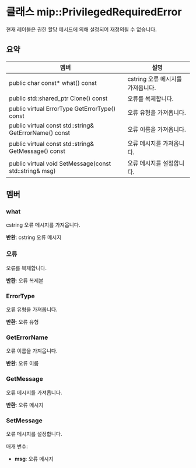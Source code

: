 # <a name="class-mipprivilegedrequirederror"></a>클래스 mip::PrivilegedRequiredError 
현재 레이블은 권한 할당 메서드에 의해 설정되어 재정의될 수 없습니다.
  
## <a name="summary"></a>요약
 멤버                        | 설명                                
--------------------------------|---------------------------------------------
 public char const* what() const  |  cstring 오류 메시지를 가져옵니다.
public std::shared_ptr<Error> Clone() const  |  오류를 복제합니다.
 public virtual ErrorType GetErrorType() const  |  오류 유형을 가져옵니다.
 public virtual const std::string& GetErrorName() const  |  오류 이름을 가져옵니다.
 public virtual const std::string& GetMessage() const  |  오류 메시지를 가져옵니다.
 public virtual void SetMessage(const std::string& msg)  |  오류 메시지를 설정합니다.
  
## <a name="members"></a>멤버
  
### <a name="what"></a>what
cstring 오류 메시지를 가져옵니다.

  
**반환**: cstring 오류 메시지
  
### <a name="error"></a>오류
오류를 복제합니다.

  
**반환**: 오류 복제본
  
### <a name="errortype"></a>ErrorType
오류 유형을 가져옵니다.

  
**반환**: 오류 유형
  
### <a name="geterrorname"></a>GetErrorName
오류 이름을 가져옵니다.

  
**반환**: 오류 이름
  
### <a name="getmessage"></a>GetMessage
오류 메시지를 가져옵니다.

  
**반환**: 오류 메시지
  
### <a name="setmessage"></a>SetMessage
오류 메시지를 설정합니다.

매개 변수:  
* **msg**: 오류 메시지

